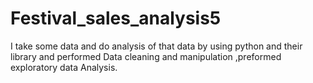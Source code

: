 # Festival_sales_analysis5
I take some data and do analysis of that data by using python and their library 
and performed Data cleaning and manipulation ,preformed exploratory data Analysis.

